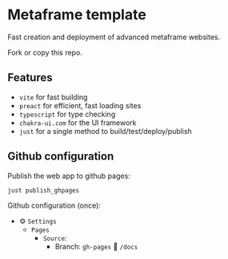 # Metaframe template

Fast creation and deployment of advanced metaframe websites.

Fork or copy this repo.

## Features

- `vite` for fast building
- `preact` for efficient, fast loading sites
- `typescript` for type checking
- `chakra-ui.com` for the UI framework
- `just` for a single method to build/test/deploy/publish

## Github configuration

Publish the web app to github pages:

    just publish_ghpages

Github configuration (once):

 - ⚙️ `Settings`
   - `Pages`
     - `Source`:
       - Branch: `gh-pages` 📁 `/docs`
